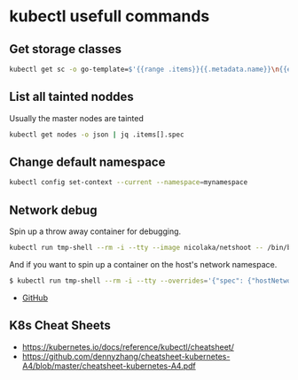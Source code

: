 # kubectl usefull commands

## Get storage classes

```bash
kubectl get sc -o go-template=$'{{range .items}}{{.metadata.name}}\n{{end}}'
```

## List all tainted noddes

Usually the master nodes are tainted

```bash
kubectl get nodes -o json | jq .items[].spec
```

## Change default namespace

```bash
kubectl config set-context --current --namespace=mynamespace
```

## Network debug

Spin up a throw away container for debugging.

```bash
kubectl run tmp-shell --rm -i --tty --image nicolaka/netshoot -- /bin/bash
```

And if you want to spin up a container on the host's network namespace.

```bash
$ kubectl run tmp-shell --rm -i --tty --overrides='{"spec": {"hostNetwork": true}}' --image nicolaka/netshoot -- /bin/bash
```

* [GitHub](https://github.com/nicolaka/netshoot)

## K8s Cheat Sheets

* <https://kubernetes.io/docs/reference/kubectl/cheatsheet/>
* <https://github.com/dennyzhang/cheatsheet-kubernetes-A4/blob/master/cheatsheet-kubernetes-A4.pdf>

